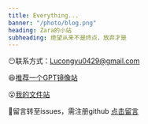 ```yaml
---
title: Everything...
banner: "/photo/blog.png"
heading: Zara的小站
subheading: 绝望从来不是终点，放弃才是
---
```


😶联系方式：Lucongyu0429@gmail.com

😆[推荐一个GPT镜像站](https://zcienq.aitianhu1.top/#/chat/)

😮[我的文件站](https://github.com/LUCONGYU123/cloud-share)

🤨留言转至issues，需注册github
[点击留言](https://github.com/LUCONGYU123/lucongyu123.github.io/issues/new)
